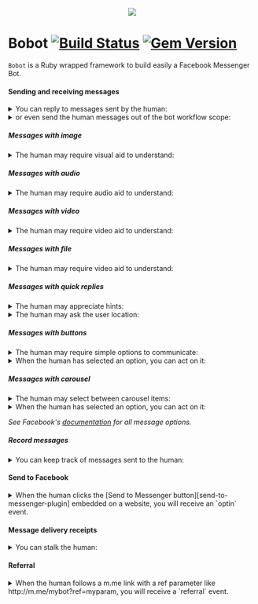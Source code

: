 <p align="center">
   <img src="https://raw.githubusercontent.com/navidemad/bobot/master/assets/images/bobot-logo.png"/>
</p>

# Bobot [![Build Status](https://travis-ci.org/navidemad/bobot.svg?branch=master)](https://travis-ci.org/navidemad/bobot) [![Gem Version](https://img.shields.io/gem/v/bobot.svg?style=flat)](https://rubygems.org/gems/bobot)
`Bobot` is a Ruby wrapped framework to build easily a Facebook Messenger Bot.

#### Sending and receiving messages

<details>
  <summary>You can reply to messages sent by the human:</summary>
  <p>

  ```ruby

  Bobot::Commander.on :message do |message|
    message.reply_with_text(text: 'Hello, human!')
  end
  ```

  </p>
</details>

<details>
  <summary>or even send the human messages out of the bot workflow scope:</summary>
  <p>

  ```ruby
  Bobot::Commander.deliver(
    body: {
      recipient: {
        id: '45123'
      },
      message: {
        text: 'Human?'
      }
    },
    query: {
      access_token: "PAGE_ACCESS_TOKEN_HERE"
    }
  )
  ```

  </p>
</details>

##### Messages with image

<details>
  <summary>The human may require visual aid to understand:</summary>
  <p>

  ```ruby
  message.reply_with_image(url: 'http://sky.net/visual-aids-for-stupid-organisms/pig.jpg')
  ```

  </p>
</details>

##### Messages with audio

<details>
  <summary>The human may require audio aid to understand:</summary>
  <p>

  ```ruby
  message.reply_with_audio(url: 'http://sky.net/visual-aids-for-stupid-organisms/pig.mp3')
  ```

  </p>
</details>

##### Messages with video

<details>
  <summary>The human may require video aid to understand:</summary>
  <p>

  ```ruby
  message.reply_with_video(url: 'http://sky.net/visual-aids-for-stupid-organisms/pig.mp4')
  ```

  </p>
</details>

##### Messages with file

<details>
  <summary>The human may require video aid to understand:</summary>
  <p>

  ```ruby
  message.reply_with_file(url: 'http://sky.net/visual-aids-for-stupid-organisms/pig.zip')
  ```

  </p>
</details>

##### Messages with quick replies

<details>
  <summary>The human may appreciate hints:</summary>
  <p>

  ```ruby
  message.reply_with_quick_replies(
    text: 'Human, have you at least 18 years old?',
    quick_replies: [
      Bobot::Buttons::quick_reply_text(text: "This one", payload: "OLDER_THAN_18", image_url: nil),
      Bobot::Buttons::quick_reply_text(text: "This one", payload: "YOUNGER_THAN_18", image_url: nil),
    ]
  )
  ```

  </p>
</details>

<details>
  <summary>The human may ask the user location:</summary>
  <p>

  ```ruby
  message.reply_with_quick_replies(
    text: 'Human, have you at least 18 years old?',
    quick_replies: [
      Bobot::Buttons::quick_reply_location(image_url: nil)
    ]
  )
  ```

  </p>
</details>

##### Messages with buttons

<details>
  <summary>The human may require simple options to communicate:</summary>
  <p>

  ```ruby
  message.reply_with_buttons(
    title: "Do you like me?"
    buttons: [
      Bobot::Buttons::postback(text: 'Yes', payload: "HARMLESS"),
      Bobot::Buttons::postback(text: 'No', payload: "WHAT_IS_A_CHATBOT"),
    ]
  )
  ```

  </p>
</details>

<details>
  <summary>When the human has selected an option, you can act on it:</summary>
  <p>

  ```ruby
  Bobot::Commander.on :postback do |postback|
    if postback.payload == 'WHAT_IS_A_CHATBOT'
      puts "Human #{postback.recipient} marked for extermination"
    end
  end
  ```

  </p>
</details>

##### Messages with carousel

<details>
  <summary>The human may select between carousel items:</summary>
  <p>

  ```ruby
  message.reply_with_generic(
    image_aspect_ratio: 'square',
    elements: [
      Bobot::Buttons::generic_element(
        title: "Go to aventure",
        subtitle: "You prefer to be dressed with confortable things to move easily",
        image_url: "https://image.fr/confortable-carousel-item.jpg",
        default_action_url: Bobot::Buttons::default_action_url(
          url: "https://my.app/view?item=42",
          messenger_extensions: true,
          webview_height_ratio: "tall",
          fallback_url: "https://my.app/",
        ),
        buttons: [
          Bobot::Buttons::postback(title: 'Détente', payload: "DRESS_CONFORTABLE"),
          Bobot::Buttons::share_basic,
          Bobot::Buttons::url(title: 'see details', url: "https://my.app/view?item=42"),
          # Bobot::Buttons::call(title: 'call support', payload: "+33142324511")
        ]
      )
    ]
  )
  ```

  It is also aliased to .reply_with_carousel

  </p>
</details>

<details>
  <summary>When the human has selected an option, you can act on it:</summary>
  <p>

  ```ruby
  Bobot::Commander.on :postback do |postback|
    if postback.payload == 'WHAT_IS_A_CHATBOT'
      puts "Human #{postback.recipient} marked for extermination"
    end
  end
  ```

  </p>
</details>

*See Facebook's [documentation][message-documentation] for all message options.*

##### Record messages

<details>
  <summary>You can keep track of messages sent to the human:</summary>
  <p>

  ```ruby
  Bobot::Commander.on :message_echo do |message_echo|
    message_echo.id          # => 'mid.1457764197618:41d102a3e1ae206a38'
    message_echo.sender      # => { 'id' => '1008372609250235' }
    message_echo.seq         # => 73
    message_echo.sent_at     # => 2016-04-22 21:30:36 +0200
    message_echo.text        # => 'Hello, bot!'
    message_echo.attachments # => [ { 'type' => 'image', 'payload' => { 'url' => 'https://www.example.com/1.jpg' } } ]

    # Log or store in your storage method of choice (skynet, obviously)
  end
  ```

  </p>
</details>

#### Send to Facebook

<details>
  <summary>When the human clicks the [Send to Messenger button][send-to-messenger-plugin] embedded on a website, you will receive an `optin` event.</summary>
  <p>

  ```ruby
  Bobot::Commander.on :optin do |optin|
    optin.reply_with_text(text: "Ah, human! You came from Send To Messenger plugin with ref: '#{optin.ref}'")
  end
  ```

  </p>
</details>

#### Message delivery receipts

<details>
  <summary>You can stalk the human:</summary>
  <p>

  ```ruby
  Bobot::Commander.on :delivery do |delivery|
    puts "Human was online at #{delivery.at}"
  end
  ```

  </p>
</details>

#### Referral

<details>
  <summary>When the human follows a m.me link with a ref parameter like http://m.me/mybot?ref=myparam, you will receive a `referral` event.</summary>
  <p>

  ```ruby
  Bobot::Commander.on :referral do |referral|
    optin.reply_with_text(text: "Ah, human! You came from m.me link with ref: '#{referral.ref}'")
  end
  ```

  </p>
</details>

[message-documentation]: https://developers.facebook.com/docs/messenger-platform/send-api-reference#request
[send-to-messenger-plugin]: https://developers.facebook.com/docs/messenger-platform/plugin-reference
